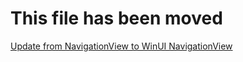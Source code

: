 # This file has been moved

[Update from NavigationView to WinUI NavigationView](https://github.com/microsoft/WindowsTemplateStudio/blob/release/docs/UWP/projectTypes/updatetowinuinavigationview.md)
